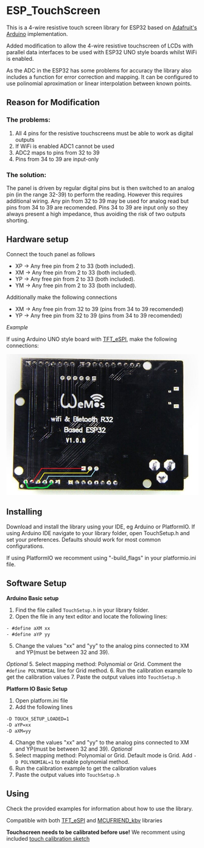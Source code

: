 # ESP_TouchScreen

This is a 4-wire resistive touch screen library for ESP32 based on [Adafruit's Arduino](https://github.com/adafruit/Adafruit_TouchScreen) implementation.

Added modification to allow the 4-wire resistive touchscreen of LCDs with parallel data interfaces to be used with ESP32 UNO style boards whilst WiFi is enabled.

As the ADC in the ESP32 has some problems for accuracy the library also includes a function for error correction and mapping. It can be configured to use polinomial aproximation or linear interpolation between known points.

## Reason for Modification

### The problems:
1. All 4 pins for the resistive touchscreens must be able to work as digital outputs
2. If WiFi is enabled ADC1 cannot be used
3. ADC2 maps to pins from 32 to 39
4. Pins from 34 to 39 are input-only

### The solution:
The panel is driven by regular digital pins but is then switched to an analog pin (in the range 32-39) to perform the reading. However this requires additional wiring.
Any pin from 32 to 39 may be used for analog read but pins from 34 to 39 are recomended. Pins 34 to 39 are input only so they always present a high impedance, thus avoiding the risk of two outputs shorting.

## Hardware setup
Connect the touch panel as follows
- XP -> Any free pin from 2 to 33 (both included).
- XM -> Any free pin from 2 to 33 (both included).
- YP -> Any free pin from 2 to 33 (both included).
- YM -> Any free pin from 2 to 33 (both included).

Additionally make the following connections
- XM -> Any free pin from 32 to 39 (pins from 34 to 39 recomended)
- YP -> Any free pin from 32 to 39 (pins from 34 to 39 recomended)

*Example*

If using Arduino UNO style board with [TFT_eSPI](https://github.com/Bodmer/TFT_eSPI), make the following connections:

![image1](extras/wiring.jpg)


## Installing
Download and install the library using your IDE, eg Arduino or PlatformIO. 
If using Arduino IDE navigate to your library folder, open TouchSetup.h and set your preferences. Defaults should work for most common configurations.

If using PlatformIO we recomment using "-build_flags" in your platformio.ini file.

## Software Setup
**Arduino Basic setup**
1. Find the file called `TouchSetup.h` in your library folder.
2. Open the file in any text editor and locate the following lines:
```
- #define aXM xx
- #define aYP yy
```
5. Change the values "xx" and "yy" to the analog pins connected to XM and YP(must be between 32 and 39).

*Optional*
5. Select mapping method: Polynomial or Grid. Comment the `#define POLYNOMIAL` line for Grid method.
6. Run the calibration example to get the calibration values
7. Paste the output values into `TouchSetup.h`

**Platform IO Basic Setup**
1. Open platform.ini file
2. Add the following lines
```
-D TOUCH_SETUP_LOADED=1
-D aYP=xx
-D aXM=yy
```
4. Change the values "xx" and "yy" to the analog pins connected to XM and YP(must be between 32 and 39).
*Optional*
5. Select mapping method: Polynomial or Grid. Default mode is Grid. Add `-D POLYNOMIAL=1` to enable polynomial method.
6. Run the calibration example to get the calibration values
7. Paste the output values into `TouchSetup.h`

## Using

Check the provided examples for information about how to use the library.

Compatible with both [TFT_eSPI](https://github.com/Bodmer/TFT_eSPI) and [MCUFRIEND_kbv](https://github.com/prenticedavid/MCUFRIEND_kbv/) libraries

**Touchscreen needs to be calibrated before use!** We recomment using included [touch calibration sketch](examples/ArduinoIDE/touch_calib)  
